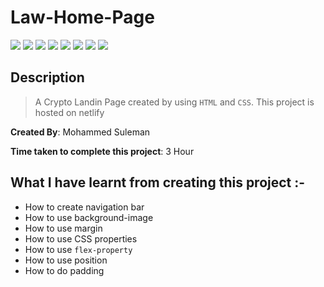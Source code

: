# Law-Home-Page

![](https://img.shields.io/badge/-HTML-orange)
![](https://img.shields.io/badge/-CSS-green)
![](https://img.shields.io/badge/-BACKGROUND--IMAGE-yellowgreen)
![](https://img.shields.io/badge/-BORDERS-blue)
![](https://img.shields.io/badge/-MARGIN-lightblue)
![](https://img.shields.io/badge/-FLEX-crimson)
![](https://img.shields.io/badge/-PADDING-lightgrey)
![](https://img.shields.io/badge/-NETLIFY-red)

## Description

>A Crypto Landin Page created by using `HTML` and `CSS`.
This project is hosted on netlify


**Created By**: Mohammed Suleman

**Time taken to complete this project**: 3 Hour
## What I have learnt from creating this project :-
- How to create navigation bar
- How to use background-image
- How to use margin
- How to use CSS properties 
- How to use `flex-property`
- How to use position
- How to do padding

 <!-- ## [Live-Link](https://law-home-page03.netlify.app/) of the project -->